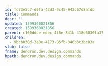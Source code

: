 ```yaml
---
id: fc73e5c7-d0fa-43d3-9c45-943c67d8afdb
title: Commands
desc: ''
updated: 1599360021856
created: 1599360021856
parent: c160ddce-edec-4f6e-841b-418d6030fa37
children:
  - 9bcb030d-3e8e-4173-85fb-846b3c3bc83a
stub: false
fname: dendron.dev.design.commands
hpath: dendron.dev.design.commands
---
```


